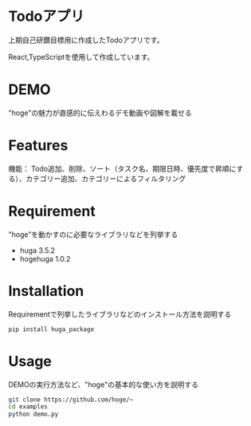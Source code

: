 # Todoアプリ

上期自己研鑽目標用に作成したTodoアプリです。

React,TypeScriptを使用して作成しています。

# DEMO

"hoge"の魅力が直感的に伝えわるデモ動画や図解を載せる

# Features

機能：
Todo追加、削除、ソート（タスク名、期限日時、優先度で昇順にする）、カテゴリー追加、カテゴリーによるフィルタリング

# Requirement

"hoge"を動かすのに必要なライブラリなどを列挙する

* huga 3.5.2
* hogehuga 1.0.2

# Installation

Requirementで列挙したライブラリなどのインストール方法を説明する

```bash
pip install huga_package
```

# Usage

DEMOの実行方法など、"hoge"の基本的な使い方を説明する

```bash
git clone https://github.com/hoge/~
cd examples
python demo.py
```


